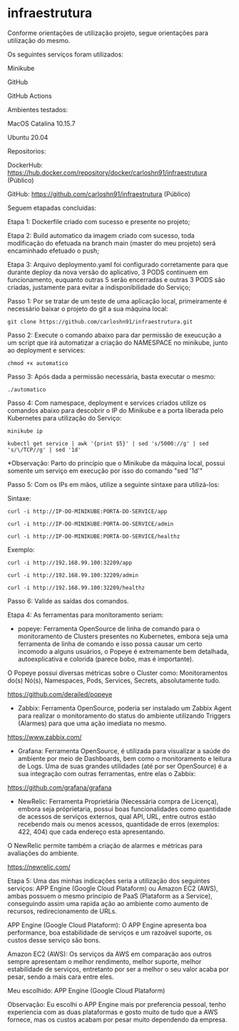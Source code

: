 # infraestrutura

Conforme orientações de utilização projeto, segue orientações para utilização do mesmo.

Os seguintes serviços foram utilizados:

Minikube

GitHub

GitHub Actions

Ambientes testados:

MacOS Catalina 10.15.7

Ubuntu 20.04

Repositorios:

DockerHub: https://hub.docker.com/repository/docker/carloshn91/infraestrutura (Público)

GitHub: https://github.com/carloshn91/infraestrutura (Público)

Seguem etapadas concluidas:

Etapa 1: Dockerfile criado com sucesso e presente no projeto;

Etapa 2: Build automatico da imagem criado com sucesso, toda modificação do efetuada na branch main (master do meu projeto) será encaminhado efetuado o push;

Etapa 3: Arquivo deploymento.yaml foi configurado corretamente para que durante deploy da nova versão do aplicativo, 3 PODS continuem em funcionamento, euquanto outras 5 serão encerradas e outras 3 PODS são criadas, justamente para evitar a indisponibilidade do Serviço;

Passo 1: Por se tratar de um teste de uma aplicação local, primeiramente é necessário baixar o projeto do git a sua máquina local:

`git clone https://github.com/carloshn91/infraestrutura.git`

Passo 2: Execute o comando abaixo para dar permissão de exeucução a um script que irá automatizar a criação do NAMESPACE no minikube, junto ao deployment e services:

`chmod +x automatico`

Passo 3:  Após dada a permissão necessária, basta executar o mesmo:

`./automatico`

Passo 4: Com namespace, deployment e services criados utilize os comandos abaixo para descobrir o IP do Minikube e a porta liberada pelo Kubernetes para utilização do Serviço:

`minikube ip`

`kubectl get service | awk '{print $5}' | sed 's/5000://g' | sed 's/\/TCP//g' | sed '1d'`

*Observação: Parto do principio que o Minikube da máquina local, possui somente um serviço em execução por isso do comando "sed '1d'"

Passo 5: Com os IPs em mãos, utilize a seguinte sintaxe para utilizá-los:

Sintaxe:

`curl -i http://IP-DO-MINIKUBE:PORTA-DO-SERVICE/app`

`curl -i http://IP-DO-MINIKUBE:PORTA-DO-SERVICE/admin`

`curl -i http://IP-DO-MINIKUBE:PORTA-DO-SERVICE/healthz`

Exemplo:

`curl -i http://192.168.99.100:32209/app`

`curl -i http://192.168.99.100:32209/admin`

`curl -i http://192.168.99.100:32209/healthz`

Passo 6: Valide as saídas dos comandos.

Etapa 4: As ferramentas para monitoramento seriam:

* popeye: Ferramenta OpenSource de linha de comando para o monitoramento de Clusters presentes no Kubernetes, embora seja uma ferramenta de linha de comando e isso possa causar um certo incomodo a alguns usuários, o Popeye é extremamente bem detalhada, autoexplicativa e colorida (parece bobo, mas é importante).

O Popeye possui diversas métricas sobre o Cluster como: Monitoramentos do(s) Nó(s), Namespaces, Pods, Services, Secrets, absolutamente tudo.

https://github.com/derailed/popeye

* Zabbix: Ferramenta OpenSource, poderia ser instalado um Zabbix Agent para realizar o monitoramento do status do ambiente utilizando Triggers (Alarmes) para que uma ação imediata no mesmo.

https://www.zabbix.com/

* Grafana: Ferramenta OpenSource, é utilizada para visualizar a saúde do ambiente por meio de Dashboards, bem como o monitoramento e leitura de Logs. Uma de suas grandes utilidades (até por ser OpenSource) é a sua integração com outras ferramentas, entre elas o Zabbix:

https://github.com/grafana/grafana

* NewRelic: Ferramenta Proprietária (Necessária compra de Licença), embora seja próprietaria, possui boas funcionalidades como quantidade de acessos de serviços externos, qual API, URL, entre outros estão recebendo mais ou menos acessos, quantidade de erros (exemplos: 422, 404) que cada endereço esta apresentando.

O NewRelic permite também a criação de alarmes e métricas para avaliações do ambiente.

https://newrelic.com/

Etapa 5: Uma das minhas indicações seria a utilização dos seguintes serviços: APP Engine (Google Cloud Plataform) ou Amazon EC2 (AWS), ambas possuem o mesmo principio de PaaS (Plataform as a Service), conseguindo assim uma rapida ação ao ambiente como aumento de recursos, redirecionamento de URLs.

APP Engine (Google Cloud Plataform): O APP Engine apresenta boa performance, boa estabilidade de serviços e um razoável suporte, os custos desse serviço são bons.

Amazon EC2 (AWS): Os serviços da AWS em comparação aos outros sempre apresentam o melhor rendimento, melhor suporte, melhor estabilidade de serviços, entretanto por ser a melhor o seu valor acaba por pesar, sendo a mais cara entre eles.

Meu escolhido: APP Engine (Google Cloud Plataform)

Observação: Eu escolhi o APP Engine mais por preferencia pessoal, tenho experiencia com as duas plataformas e gosto muito de tudo que a AWS fornece, mas os custos acabam por pesar muito dependendo da empresa.
